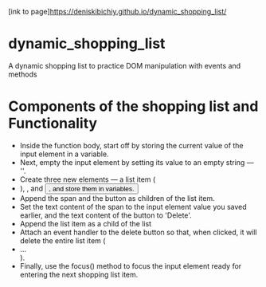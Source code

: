[ink to page]https://deniskibichiy.github.io/dynamic_shopping_list/

# dynamic_shopping_list
A dynamic shopping list to practice DOM manipulation with events and methods
# Components of the shopping list and Functionality
* Inside the function body, start off by storing the current value of the input element in a variable.
* Next, empty the input element by setting its value to an empty string — ''.
* Create three new elements — a list item (<li>), <span>, and <button>, and store them in variables.
* Append the span and the button as children of the list item.
* Set the text content of the span to the input element value you saved earlier, and the text content of the button to 'Delete'.
* Append the list item as a child of the list
* Attach an event handler to the delete button so that, when clicked, it will delete the entire list item (<li>...</li>).
* Finally, use the focus() method to focus the input element ready for entering the next shopping list item.